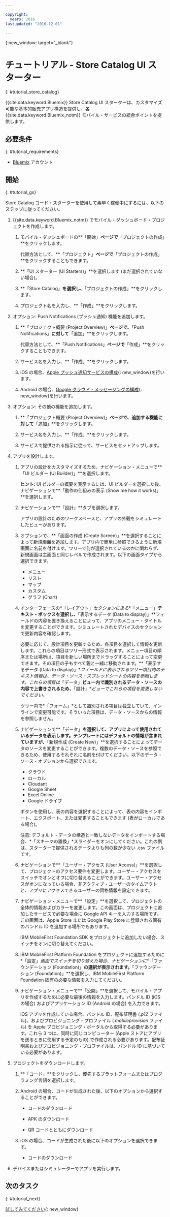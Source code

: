 ```yaml
---

copyright:
  years: 2016
lastupdated: "2016-12-01"

---
```

{:new_window: target="_blank"}

# チュートリアル - Store Catalog UI スターター
{: #tutorial_store_catalog}

{{site.data.keyword.Bluemix}} Store Catalog UI スターターは、カスタマイズ可能な基本的販売アプリ構造を提供し、各 {{site.data.keyword.Bluemix_notm}} モバイル・サービスの統合ポイントを提供します。


## 必要条件
{: #tutorial_requirements}

* [Bluemix](http://bluemix.net) アカウント


## 開始
{: #tutorial_gs}

Store Catalog コード・スターターを使用して素早く稼働中にするには、以下のステップに従ってください。

1. {{site.data.keyword.Bluemix_notm}} でモバイル・ダッシュボード・プロジェクトを作成します。

   1. モバイル・ダッシュボードの**「開始」**ページで**「プロジェクトの作成」**をクリックします。

      代替方法として、**「プロジェクト」**ページで**「プロジェクトの作成」**をクリックすることもできます。

   2. **「UI スターター (UI Starters)」**を選択します (まだ選択されていない場合)。

   3. **「Store Catalog」**を選択し、**「プロジェクトの作成」**をクリックします。

   4. プロジェクト名を入力し、**「作成」**をクリックします。

2. オプション: Push Notifications (プッシュ通知) 機能を追加します。

   1. **「プロジェクト概要 (Project Overview)」**ページで、**「Push Notifications」**に対して**「追加」**をクリックします。

      代替方法として、**「Push Notifications」**ページで**「作成」**をクリックすることもできます。

   2. サービス名を入力し、**「作成」**をクリックします。

   3. iOS の場合、[Apple プッシュ通知サービスの構成](/docs/services/mobilepush/t_push_provider_ios.html){: new_window}を行います。

   4. Android の場合、[Google クラウド・メッセージングの構成](/docs/services/mobilepush/t_push_provider_android.html){: new_window}を行います。

3. オプション: その他の機能を追加します。

   1. **「プロジェクト概要 (Project Overview)」**ページで、追加する機能に対して**「追加」**をクリックします。

   2. サービス名を入力し、**「作成」**をクリックします。

   3. サービスで提供される指示に従って、サービスをセットアップします。

4. アプリを設計します。

   1. アプリの設計をカスタマイズするため、ナビゲーション・メニューで**「UI ビルダー (UI Builder)」**を選択します。
   
		**ヒント:** UI ビルダーの概要を表示するには、UI ビルダーを選択した後、ナビゲーションで**「動作の仕組みの表示 (Show me how it works)」**を選択します。

   2. ナビゲーションで**「設計」**タブを選択します。

      アプリの設計のためのワークスペースと、アプリの外観をシミュレートしたビューがあります。

   3. オプションで、**「画面の作成 (Create Screen)」**を選択することによって新規画面を追加します。アプリ内で簡単に参照できるように新規画面に名前を付けます。ツリーで何が選択されているのかに関わらず、新規画面は主画面と同じレベルで作成されます。以下の画面タイプから選択できます。
      * メニュー
      * リスト
      * マップ
      * カスタム
      * グラフ (Chart)	   

   4. インターフェースの*「レイアウト」*セクションにある**「メニュー」**テキスト・ボックスを選択し、**「表示するデータ (Data to display)」**フィールドの内容を置き換えることによって、アプリのメニュー・タイトルを変更することができます。シミュレートされたデバイスのセクションで更新内容を確認します。

      必要に応じて、設計項目を更新するため、各項目を選択して情報を更新します。これらの項目はツリー形式で表示されます。メニュー項目の順序または場所は、項目を新しい場所までドラッグすることによって変更できます。その項目の子もすべて親と一緒に移動されます。**「表示するデータ (Data to display)」**フィールドに表示されるツリー項目内のテキスト情報は、データ・ソース・スプレッドシートの内容を参照します。*これらの項目は**「データ」**ビュー内で識別されるデータ・ソースの内容で上書きされるため、**「設計」**ビューでこれらの項目を変更しないでください。*

		ツリー内で*「フォーム」*として識別される項目は独立していて、インラインで変更可能です。そういった項目は、データ・ソースからの情報を参照しません。

   5. ナビゲーションで**「データ」**を選択して、アプリによって使用されているデータを表示します。テンプレートにはデフォルトの情報が含まれていますが、**「新規作成 (Create New)」**を選択することによってデータのソースを変更することができます。複数のデータ・ソースを参照できるため、使用するそれぞれに名前を付けてください。以下のデータ・ソース・オプションから選択できます。
      * クラウド
      * ローカル
      * Cloudant
      * Google Sheet
      * Excel Online
      * Google ドライブ

      ボタンを使用し、表の内容を選択することによって、表の内容をインポート、エクスポート、または変更することもできます (表がローカルである場合)。

	  注意: デフォルト・データの構造と一致しないデータをインポートする場合、*「スキーマの置換」*スライダーをオンにしてください。これの例は、スターターで提供されるデータよりも列の数が少ない .csv ファイルです。

   6. ナビゲーションで**「ユーザー・アクセス (User Access)」**を選択して、プロジェクトのアクセス要件を変更します。ユーザー・アクセスをスイッチでオンとオフに切り替えることができます。ユーザー・アクセスがオンになっている場合、非アクティブ・ユーザーのタイムアウトと、アプリにアクセスできるユーザーの資格情報を設定できます。

   7. ナビゲーション・メニューで**「設定」**を選択して、プロジェクトの全体的情報およびカラーを変更します。この画面は、プロジェクトに追加したサービスで必要な場合に Google API キーを入力する場所です。この画面は、Apple Store または Google Play Store に登録される固有のバンドル ID を追加する場所でもあります。

      IBM MobileFirst Foundation SDK をプロジェクトに追加したい場合、スイッチをオンに切り替えてください。

   8. IBM MobileFirst Platform Foundation をプロジェクトに追加するために*「設定」*画面でスイッチを切り替えた場合、ナビゲーションに**「ファウンデーション (Foundation)」**の選択が表示されます。**「ファウンデーション (Foundation)」**を選択し、IBM MobileFirst Platform Foundation 固有の必要な情報を入力してください。

   9. ナビゲーション・メニューで**「公開」**を選択して、モバイル・アプリを作成するために必要な最後の情報を入力します。バンドル ID (iOS の場合) およびアプリケーション ID (Android の場合) を入力できます。

       iOS アプリを作成している場合、バンドル ID、配布証明書 (*.p12* ファイル)、およびプロビジョニング・プロファイル (*.mobileprovision* ファイル) を Apple プロビジョニング・ポータルから取得する必要があります。これら 3 つは、同時に同じコンピューター (Apple ストアにアプリを送るときに使用する予定のもの) で作成される必要があります。配布証明書およびプロビジョニング・プロファイルは、バンドル ID に基づいている必要があります。 	

5. プロジェクトをダウンロードします。

   1. **「コード」**をクリックし、優先するプラットフォームまたはプログラミング言語を選択します。

   2. Android の場合、コードが生成された後、以下のオプションから選択することができます。

      * コードのダウンロード

      * APK のダウンロード

      * QR コードとともにダウンロード

   3. iOS の場合、コードが生成された後に以下のオプションを選択できます。

      * コードのダウンロード

6. デバイスまたはシミュレーターでアプリを実行します。


## 次のタスク
{: #tutorial_next}

[試してみてください](http://console.{DomainName}/mobile/create-project?starter=fb5e31a9-1186-4d46-939e-2f620f35b83b){: new_window}
